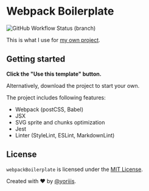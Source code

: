 # Webpack Boilerplate

![GitHub Workflow Status (branch)](https://img.shields.io/github/actions/workflow/status/yoriiis/webpack-boilerplate/build.yml?branch=main&style=for-the-badge)

This is what I use for [my own project](https://www.npmjs.com/~yoriiis).

## Getting started

**Click the "Use this template" button.**

Alternatively, download the project to start your own.

The project includes following features:

- Webpack (postCSS, Babel)
- JSX
- SVG sprite and chunks optimization
- Jest
- Linter (StyleLint, ESLint, MarkdownLint)

## License

`webpackBoilerplate` is licensed under the [MIT License](http://opensource.org/licenses/MIT).

Created with ♥ by [@yoriiis](http://github.com/yoriiis).
